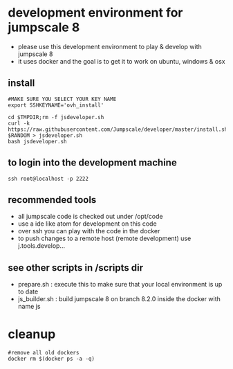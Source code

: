 # development environment for jumpscale 8

- please use this development environment to play & develop with jumpscale 8
- it uses docker and the goal is to get it to work on ubuntu, windows & osx


## install

```
#MAKE SURE YOU SELECT YOUR KEY NAME
export SSHKEYNAME='ovh_install'

cd $TMPDIR;rm -f jsdeveloper.sh
curl -k https://raw.githubusercontent.com/Jumpscale/developer/master/install.sh?$RANDOM > jsdeveloper.sh
bash jsdeveloper.sh
```

## to login into the development machine

```
ssh root@localhost -p 2222
```

## recommended tools

- all jumpscale code is checked out under /opt/code
- use a ide like atom for development on this code
- over ssh you can play with the code in the docker
- to push changes to a remote host (remote development) use j.tools.develop...


## see other scripts in /scripts dir

- prepare.sh : execute this to make sure that your local environment is up to date
- js_builder.sh : build jumpscale 8 on branch 8.2.0 inside the docker with name js

# cleanup
```
#remove all old dockers
docker rm $(docker ps -a -q)
```

